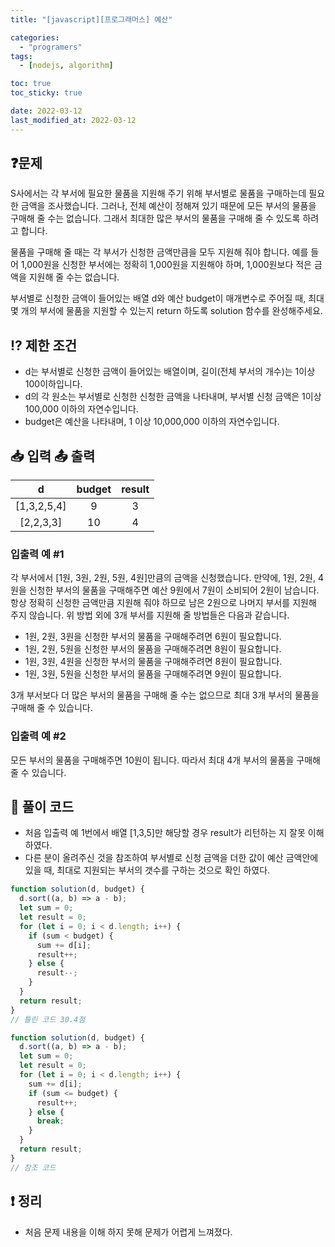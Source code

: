 ```yaml
---
title: "[javascript][프로그래머스] 예산"

categories:
  - "programers"
tags:
  - [nodejs, algorithm]

toc: true
toc_sticky: true

date: 2022-03-12
last_modified_at: 2022-03-12
---
```


## ❓문제

S사에서는 각 부서에 필요한 물품을 지원해 주기 위해 부서별로 물품을 구매하는데 필요한 금액을 조사했습니다. 그러나, 전체 예산이 정해져 있기 때문에 모든 부서의 물품을 구매해 줄 수는 없습니다. 그래서 최대한 많은 부서의 물품을 구매해 줄 수 있도록 하려고 합니다.

물품을 구매해 줄 때는 각 부서가 신청한 금액만큼을 모두 지원해 줘야 합니다. 예를 들어 1,000원을 신청한 부서에는 정확히 1,000원을 지원해야 하며, 1,000원보다 적은 금액을 지원해 줄 수는 없습니다.

부서별로 신청한 금액이 들어있는 배열 d와 예산 budget이 매개변수로 주어질 때, 최대 몇 개의 부서에 물품을 지원할 수 있는지 return 하도록 solution 함수를 완성해주세요.

## ⁉️ 제한 조건

- d는 부서별로 신청한 금액이 들어있는 배열이며, 길이(전체 부서의 개수)는 1이상 100이하입니다.
- d의 각 원소는 부서별로 신청한 신청한 금액을 나타내며, 부서별 신청 금액은 1이상 100,000 이하의 자연수입니다.
- budget은 예산을 나타내며, 1 이상 10,000,000 이하의 자연수입니다.

## 📥 입력 📤 출력

|      d      | budget | result |
| :---------: | :----: | :----: |
| [1,3,2,5,4] |   9    |   3    |
|  [2,2,3,3]  |   10   |   4    |

### 입출력 예 #1

각 부서에서 [1원, 3원, 2원, 5원, 4원]만큼의 금액을 신청했습니다. 만약에, 1원, 2원, 4원을 신청한 부서의 물품을 구매해주면 예산 9원에서 7원이 소비되어 2원이 남습니다. 항상 정확히 신청한 금액만큼 지원해 줘야 하므로 남은 2원으로 나머지 부서를 지원해 주지 않습니다. 위 방법 외에 3개 부서를 지원해 줄 방법들은 다음과 같습니다.

- 1원, 2원, 3원을 신청한 부서의 물품을 구매해주려면 6원이 필요합니다.
- 1원, 2원, 5원을 신청한 부서의 물품을 구매해주려면 8원이 필요합니다.
- 1원, 3원, 4원을 신청한 부서의 물품을 구매해주려면 8원이 필요합니다.
- 1원, 3원, 5원을 신청한 부서의 물품을 구매해주려면 9원이 필요합니다.

3개 부서보다 더 많은 부서의 물품을 구매해 줄 수는 없으므로 최대 3개 부서의 물품을 구매해 줄 수 있습니다.

### 입출력 예 #2

모든 부서의 물품을 구매해주면 10원이 됩니다. 따라서 최대 4개 부서의 물품을 구매해 줄 수 있습니다.

## 📝 풀이 코드

- 처음 입출력 예 1번에서 배열 [1,3,5]만 해당할 경우 result가 리턴하는 지 잘못 이해 하였다.
- 다른 분이 올려주신 것을 참조하여 부서별로 신청 금액을 더한 값이 예산 금액안에 있을 때, 최대로 지원되는 부서의 갯수를 구하는 것으로 확인 하였다.

```js
function solution(d, budget) {
  d.sort((a, b) => a - b);
  let sum = 0;
  let result = 0;
  for (let i = 0; i < d.length; i++) {
    if (sum < budget) {
      sum += d[i];
      result++;
    } else {
      result--;
    }
  }
  return result;
}
// 틀린 코드 30.4점
```

```js
function solution(d, budget) {
  d.sort((a, b) => a - b);
  let sum = 0;
  let result = 0;
  for (let i = 0; i < d.length; i++) {
    sum += d[i];
    if (sum <= budget) {
      result++;
    } else {
      break;
    }
  }
  return result;
}
// 참조 코드
```

## ❗️ 정리

- 처음 문제 내용을 이해 하지 못해 문제가 어렵게 느껴졌다.

